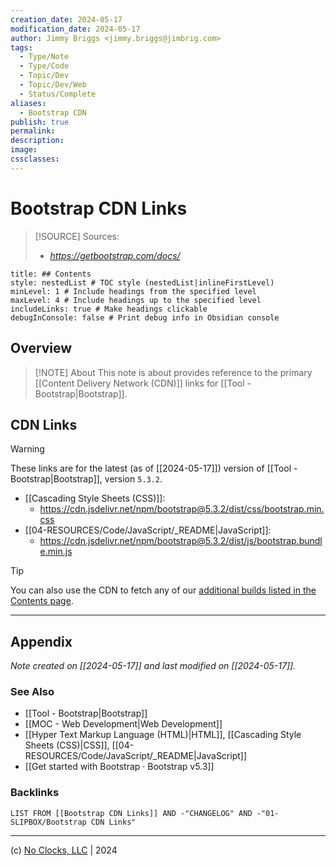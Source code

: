 ```yaml
---
creation_date: 2024-05-17
modification_date: 2024-05-17
author: Jimmy Briggs <jimmy.briggs@jimbrig.com>
tags:
  - Type/Note
  - Type/Code
  - Topic/Dev
  - Topic/Dev/Web
  - Status/Complete
aliases:
  - Bootstrap CDN
publish: true
permalink:
description:
image:
cssclasses:
---
```



# Bootstrap CDN Links

> [!SOURCE] Sources:
> - *https://getbootstrap.com/docs/*

```table-of-contents
title: ## Contents 
style: nestedList # TOC style (nestedList|inlineFirstLevel)
minLevel: 1 # Include headings from the specified level
maxLevel: 4 # Include headings up to the specified level
includeLinks: true # Make headings clickable
debugInConsole: false # Print debug info in Obsidian console
```

## Overview

> [!NOTE] About
> This note is about provides reference to the primary [[Content Delivery Network (CDN)]] links for [[Tool - Bootstrap|Bootstrap]].

## CDN Links

> [!WARNING]
> These links are for the latest (as of [[2024-05-17]]) version of [[Tool - Bootstrap|Bootstrap]], version `5.3.2`.

- [[Cascading Style Sheets (CSS)]]: 
	- <https://cdn.jsdelivr.net/npm/bootstrap@5.3.2/dist/css/bootstrap.min.css>
- [[04-RESOURCES/Code/JavaScript/_README|JavaScript]]: 
	- <https://cdn.jsdelivr.net/npm/bootstrap@5.3.2/dist/js/bootstrap.bundle.min.js>

> [!TIP]
> You can also use the CDN to fetch any of our [additional builds listed in the Contents page](https://getbootstrap.com/docs/5.3/getting-started/contents/).

***

## Appendix

*Note created on [[2024-05-17]] and last modified on [[2024-05-17]].*

### See Also

- [[Tool - Bootstrap|Bootstrap]]
- [[MOC - Web Development|Web Development]]
- [[Hyper Text Markup Language (HTML)|HTML]], [[Cascading Style Sheets (CSS)|CSS]], [[04-RESOURCES/Code/JavaScript/_README|JavaScript]]
- [[Get started with Bootstrap · Bootstrap v5.3]]

### Backlinks

```dataview
LIST FROM [[Bootstrap CDN Links]] AND -"CHANGELOG" AND -"01-SLIPBOX/Bootstrap CDN Links"
```

***

(c) [No Clocks, LLC](https://github.com/noclocks) | 2024